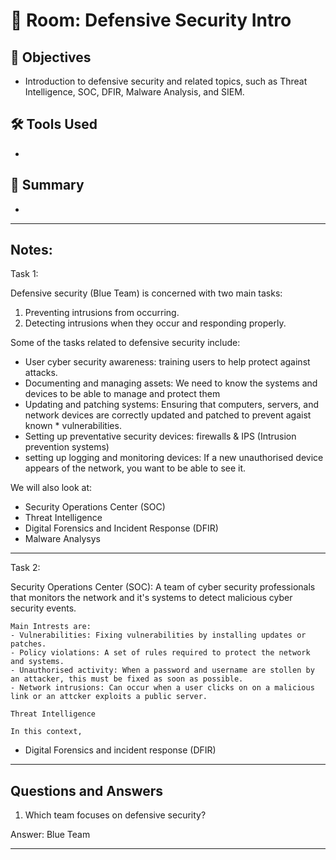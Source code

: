 # 🚪 Room: Defensive Security Intro

## 🎯 Objectives
- Introduction to defensive security and related topics, such as Threat Intelligence, SOC, DFIR, Malware Analysis, and SIEM.

## 🛠️ Tools Used
-

## 💬 Summary
-

-----

## Notes:

Task 1:

Defensive security (Blue Team) is concerned with two main tasks:
1. Preventing intrusions from occurring.
2. Detecting intrusions when they occur and responding properly.

Some of the tasks related to defensive security include:
- User cyber security awareness: training users to help protect against attacks.
- Documenting and managing assets: We need to know the systems and devices to be able to manage and protect them
- Updating and patching systems: Ensuring that computers, servers, and network devices are correctly updated and patched to prevent agaist known * vulnerabilities.
- Setting up preventative security devices: firewalls & IPS (Intrusion prevention systems)
- setting up logging and monitoring devices: If a new unauthorised device appears of the network, you want to be able to see it.

We will also look at:
- Security Operations Center (SOC)
- Threat Intelligence
- Digital Forensics and Incident Response (DFIR)
- Malware Analysys

-----

Task 2:

Security Operations Center (SOC):
    A team of cyber security professionals that monitors the network and it's systems to detect malicious cyber security events.

    Main Intrests are:
    - Vulnerabilities: Fixing vulnerabilities by installing updates or patches.
    - Policy violations: A set of rules required to protect the network and systems.
    - Unauthorised activity: When a password and username are stollen by an attacker, this must be fixed as soon as possible.
    - Network intrusions: Can occur when a user clicks on on a malicious link or an attcker exploits a public server.

    Threat Intelligence

    In this context, 
- Digital Forensics and incident response (DFIR)


-----

## Questions and Answers

1. Which team focuses on defensive security?

Answer: Blue Team

-----